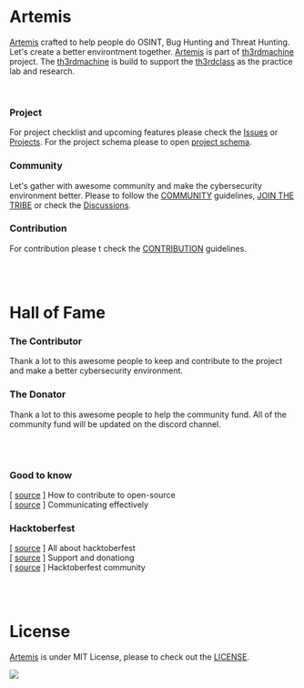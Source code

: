 # Artemis
[Artemis](https://github.com/th3rdctrl/artemis/) crafted to help people do OSINT, Bug Hunting and Threat Hunting. Let's create a better environtment together. [Artemis](https://github.com/th3rdctrl/artemis/) is part of [th3rdmachine]() project. The [th3rdmachine]() is build to support the [th3rdclass]() as the practice lab and research.

<br>

### Project
For project checklist and upcoming features please check the [Issues](https://github.com/th3rdctrl/artemis/issues) or [Projects](https://github.com/users/th3rdctrl/projects/2). For the project schema please to open [project schema](https://www.figma.com/file/9FsZrTAcMWivvh7jywqucz/artemis-schema?node-id=0%3A1).

### Community
Let's gather with awesome community and make the cybersecurity environment better. Please to follow the [COMMUNITY]() guidelines, [JOIN THE TRIBE](https://discord.gg/pqR37nCGgr) or check the [Discussions](https://github.com/th3rdctrl/artemis/discussions).

### Contribution
For contribution please t check the [CONTRIBUTION](https://github.com/th3rdctrl/artemis/blob/production/CONTRIBUTION.md) guidelines.

<br>

<br>

# Hall of Fame
### The Contributor
Thank a lot to this awesome people to keep and contribute to the project and make a better cybersecurity environment.

### The Donator
Thank a lot to this awesome people to help the community fund. All of the community fund will be updated on the discord channel.

<br>

<br>

### Good to know
[ [source](https://opensource.guide/how-to-contribute) ] How to contribute to open-source <br>
[ [source](https://opensource.guide/how-to-contribute/#communicating-effectively) ] Communicating effectively <br>

### Hacktoberfest
[ [source](https://hacktoberfest.com/about/) ] All about hacktoberfest <br>
[ [source](https://hacktoberfest.com/dnate/) ] Support and donationg <br>
[ [source](https://discord.gg/hacktoberfest) ] Hacktoberfest community <br>

<br>

<br>

# License
[Artemis](https://github.com/th3rdctrl/artemis/) is under MIT License, please to check out the [LICENSE](https://github.com/th3rdctrl/artemis/blob/development/LICENSE).

![](https://cdn.jsdelivr.net/gh/th3rdctrl/CDN/img/artemis-license.png)
